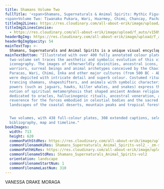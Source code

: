 ```yaml
---
title: Shamans Volume Two
fullTitle: '<span>Shamans, Supernaturals & Animal Spirits: Mythic Figures From The Ancient Andes</span>
<span>Volume Two: Tiwanaku Pukara, Wari, Huarmey, Chimú, Chancay, Pachacamac</span>'
titleImg2Lines: https://res.cloudinary.com/all-about-erik/image/upload/f_auto/v1586900042/Publications/4.%20Shamans%20Vol1%20and%20Vol2/title-shamans-white-2lines_ow7pfq.png
titleImg2LinesConcise:
  - https://res.cloudinary.com/all-about-erik/image/upload/f_auto/v1589409475/Publications/4.%20Shamans%20Vol1%20and%20Vol2/title-shamans-white-2lines_concise_mqaqm6.png
headerBgImg: https://res.cloudinary.com/all-about-erik/image/upload/f_auto/v1586900044/Publications/4.%20Shamans%20Vol1%20and%20Vol2/banner-Vol2-h16_dwthfs.jpg
headerBgImgOpacity: 54
mainTextTop: >-
  Shamans, Supernaturals and Animal Spirits is a unique visual encyclopaedia exploring the mythical and shamanic figures represented in the extraordinary textile art of the pre-Columbian civilisations of the Andes. Over a span of 2000 years, textile artists - weavers, embroiderers, painters and dyers - gave vivid 1 form to the multitude of fantastical supernatural personages and animals that populated the imaginations, cosmologies, cultural narratives, and ritual traditions of the ancient Andean peoples.
mainTextBottom: "Illustrated with over 400 fully annotated colour plates, the
  two-volume set traces the aesthetic and symbolic evolution of this visionary
  iconography. The images of otherworldly divinities, ancestral icons, warlords,
  warriors, surreal beings and animal archetypes conceived by the Chavin,
  Paracas, Wari, Chimú, Inka and other major cultures (from 500 BC - AD 1530)
  were depicted with intricate detail and superb colour. Costumed ritualists,
  trancing shamans, shapeshifters, and animals with symbolic characteristics and
  powers (such as jaguars, hawks, killer whales, and snakes) express the core
  notion of spiritual metamorphosis that shaped ancient Andean religious cults
  dedicated to oracles, hallucinogenic rituals, ancestral veneration, and
  reverence for the forces embodied in celestial bodies and the sacred
  landscapes of the coastal deserts, mountain peaks and tropical forests. \r


  Two volumes, with 438 full-colour plates, 308 extended captions, select
  bibliography, map and timeline."
bookImages:
  width: 713
  height: 620
  commonPathStdRes: https://res.cloudinary.com/all-about-erik/image/upload/f_auto/v1588289908/Publications/4.%20Shamans%20Vol1%20and%20Vol2/Book%20Images/Vol2%20-%20FullScreen/
  commonFilenameHiRes: Shamans_Supernaturals_Animal_Spirits-vol2_-_zm-sm
  commonPathHiRes: https://res.cloudinary.com/all-about-erik/image/upload/f_auto/v1588290217/Publications/4.%20Shamans%20Vol1%20and%20Vol2/Book%20Images/Vol2%20-%20Zoomed%20sm/
  commonFilenameStdRes: Shamans_Supernaturals_Animal_Spirits-vol2
  orientation: landscape
  commonFilenameStartNum: 1
  commonFilenameLastNum: 310
---
```

VANESSA DRAKE MORAGA
